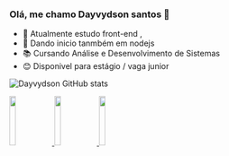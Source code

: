 ### Olá, me chamo Dayvydson santos 👋



- 🔭 Atualmente estudo front-end ,
- 🌱 Dando inicio tanmbém em nodejs
- 📚 Cursando Análise e Desenvolvimento de Sistemas
- 😊 Disponivel para estágio / vaga junior 

  
 ![Dayvydson GitHub stats](https://github-readme-stats.vercel.app/api?username=dayvydson-santos&theme=react&show_icons=true)
  
<div>


 <a href="https://www.linkedin.com/in/dayvydson/" target="_black"> <img width="15%" src="https://img.shields.io/badge/LinkedIn-0077B5?style=for-the-badge&logo=linkedin&logoColor=white" target="_blank"> </a>         <a href="https://www.instagram.com/devisoon_/" target="_black"> <img width="15%" src="https://img.shields.io/badge/Instagram-E4405F?style=for-the-badge&logo=instagram&logoColor=white" target="_blank"> </a>          <a href="https://wa.me/5583987048354?text=Ol%C3%A1.%20" target="_black"> <img width="15%" src="https://img.shields.io/badge/WhatsApp-25D366?style=for-the-badge&logo=whatsapp&logoColor=white" target="_blank"> </a>

 
 
 

</div>

 

